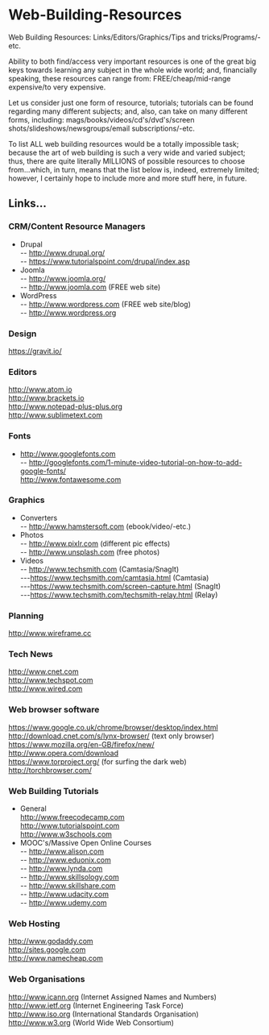# Web-Building-Resources
Web Building Resources: Links/Editors/Graphics/Tips and tricks/Programs/-etc.  

Ability to both find/access very important resources is one of the great big keys towards learning any subject in the whole wide world; and, financially speaking, these resources can range from: FREE/cheap/mid-range expensive/to very expensive.

Let us consider just one form of resource, tutorials; tutorials can be found regarding many different subjects; and, also, can take on many different forms, including: mags/books/videos/cd's/dvd's/screen shots/slideshows/newsgroups/email subscriptions/-etc.

To list ALL web building resources would be a totally impossible task; because the art of web building is such a very wide and varied subject; thus, there are quite literally MILLIONS of possible resources to choose from...which, in turn, means that the list below is, indeed, extremely limited; however, I certainly hope to include more and more stuff here, in future.

## Links...

### CRM/Content Resource Managers  

- Drupal  
-- http://www.drupal.org/  
-- https://www.tutorialspoint.com/drupal/index.asp  
- Joomla  
-- http://www.joomla.org/  
-- http://www.joomla.com  (FREE web site)  
- WordPress    
-- http://www.wordpress.com  (FREE web site/blog)  
-- http://www.wordpress.org 

### Design

https://gravit.io/  

### Editors

http://www.atom.io  
http://www.brackets.io  
http://www.notepad-plus-plus.org  
http://www.sublimetext.com  

### Fonts

- http://www.googlefonts.com  
-- http://googlefonts.com/1-minute-video-tutorial-on-how-to-add-google-fonts/  
http://www.fontawesome.com  

### Graphics

- Converters  
-- http://www.hamstersoft.com  (ebook/video/-etc.)  
- Photos  
-- http://www.pixlr.com  (different pic effects)  
-- http://www.unsplash.com  (free photos) 
- Videos  
-- http://www.techsmith.com  (Camtasia/SnagIt)  
---https://www.techsmith.com/camtasia.html (Camtasia)  
---https://www.techsmith.com/screen-capture.html (SnagIt)  
---https://www.techsmith.com/techsmith-relay.html (Relay)  

### Planning

http://www.wireframe.cc  

### Tech News

http://www.cnet.com  
http://www.techspot.com    
http://www.wired.com  

### Web browser software

https://www.google.co.uk/chrome/browser/desktop/index.html  
http://download.cnet.com/s/lynx-browser/  (text only browser)  
https://www.mozilla.org/en-GB/firefox/new/  
http://www.opera.com/download  
https://www.torproject.org/  (for surfing the dark web)  
http://torchbrowser.com/  

### Web Building Tutorials

- General  
http://www.freecodecamp.com  
http://www.tutorialspoint.com  
http://www.w3schools.com  
- MOOC's/Massive Open Online Courses    
-- http://www.alison.com  
-- http://www.eduonix.com  
-- http://www.lynda.com  
-- http://www.skillsology.com  
-- http://www.skillshare.com  
-- http://www.udacity.com  
-- http://www.udemy.com  

### Web Hosting

http://www.godaddy.com  
http://sites.google.com  
http://www.namecheap.com  

### Web Organisations

http://www.icann.org (Internet Assigned Names and Numbers)  
http://www.ietf.org (Internet Engineering Task Force)  
http://www.iso.org  (International Standards Organisation)  
http://www.w3.org  (World Wide Web Consortium)  



